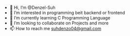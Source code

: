 - 👋 Hi, I’m @Denzel-Suh
- 👀 I’m interested in programming beit backend or frontend
- 🌱 I’m currently learning C Programming Language
- 💞️ I’m looking to collaborate on Projects and more
- 📫 How to reach me suhdenzo04@gmail.com

<!---
Denzel-Suh/Denzel-Suh is a ✨ special ✨ repository because its `README.md` (this file) appears on your GitHub profile.
You can click the Preview link to take a look at your changes.
--->
